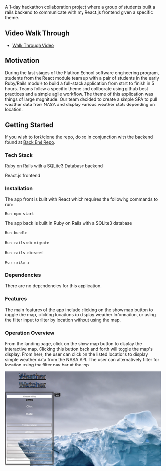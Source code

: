 A 1-day hackathon collaboration project where a group of students built a rails backend to communicate with my React.js frontend given a specific theme. 

## Video Walk Through

* [Walk Through Video]()

## Motivation

During the last stages of the Flatiron School software engineering program, students from the React module team up with a pair of students in the early Ruby/Rails module to build a full-stack application from start to finish in 5 hours. Teams follow a specific theme and collborate using github best practices and a simple agile workflow. The theme of this application was things of large magnitude. Our team decided to create a simple SPA to pull weather data from NASA and display various weather stats depending on location. 

## Getting Started

If you wish to fork/clone the repo, do so in conjunction with the backend found at [Back End Repo](https://github.com/miriamgrigsby/hackathon-back). 


### Tech Stack

Ruby on Rails with a SQLite3 Database backend

React.js frontend

### Installation

The app front is built with React which requires the following commands to run: 

    Run npm start
    
The app back is built in Ruby on Rails with a SQLite3 database

    Run bundle 
    
    Run rails:db migrate
    
    Run rails db:seed
    
    Run rails s 
    
### Dependencies

There are no dependencies for this application. 
 
### Features

The main features of the app include clicking on the show map button to toggle the map, clicking locations to display weather information, or using the filter input to filter by location without using the map. 

### Operation Overview

From the landing page, click on the show map button to display the interactive map. Clicking this button back and forth will toggle the map's display. From here, the user can click on the listed locations to display simple weather data from the NASA API. The user can alternatively filter for location using the filter nav bar at the top. 

![Screenshot](home.png) 

	
